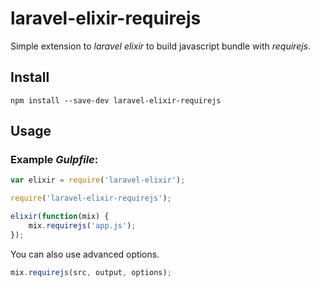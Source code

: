 # laravel-elixir-requirejs

Simple extension to *laravel elixir* to build javascript bundle with *requirejs*.

## Install

```
npm install --save-dev laravel-elixir-requirejs
```

## Usage

### Example *Gulpfile*:

```javascript
var elixir = require('laravel-elixir');

require('laravel-elixir-requirejs');

elixir(function(mix) {
    mix.requirejs('app.js');
});
```

You can also use advanced options.

```javascript
mix.requirejs(src, output, options);
```


